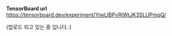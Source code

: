 **TensorBoard url**  
https://tensorboard.dev/experiment/YiwLIBPvRjWtJK3SLUPmqQ/  
  
(업로드 되고 있는 중 입니다..)
